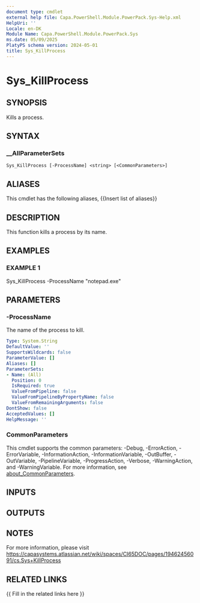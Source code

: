 ```yaml
---
document type: cmdlet
external help file: Capa.PowerShell.Module.PowerPack.Sys-Help.xml
HelpUri: ''
Locale: en-DK
Module Name: Capa.PowerShell.Module.PowerPack.Sys
ms.date: 05/09/2025
PlatyPS schema version: 2024-05-01
title: Sys_KillProcess
---
```


# Sys_KillProcess

## SYNOPSIS

Kills a process.

## SYNTAX

### __AllParameterSets

```
Sys_KillProcess [-ProcessName] <string> [<CommonParameters>]
```

## ALIASES

This cmdlet has the following aliases,
  {{Insert list of aliases}}

## DESCRIPTION

This function kills a process by its name.

## EXAMPLES

### EXAMPLE 1

Sys_KillProcess -ProcessName "notepad.exe"

## PARAMETERS

### -ProcessName

The name of the process to kill.

```yaml
Type: System.String
DefaultValue: ''
SupportsWildcards: false
ParameterValue: []
Aliases: []
ParameterSets:
- Name: (All)
  Position: 0
  IsRequired: true
  ValueFromPipeline: false
  ValueFromPipelineByPropertyName: false
  ValueFromRemainingArguments: false
DontShow: false
AcceptedValues: []
HelpMessage: ''
```

### CommonParameters

This cmdlet supports the common parameters: -Debug, -ErrorAction, -ErrorVariable,
-InformationAction, -InformationVariable, -OutBuffer, -OutVariable, -PipelineVariable,
-ProgressAction, -Verbose, -WarningAction, and -WarningVariable. For more information, see
[about_CommonParameters](https://go.microsoft.com/fwlink/?LinkID=113216).

## INPUTS

## OUTPUTS

## NOTES

For more information, please visit https://capasystems.atlassian.net/wiki/spaces/CI65DOC/pages/19462456091/cs.Sys+KillProcess


## RELATED LINKS

{{ Fill in the related links here }}

